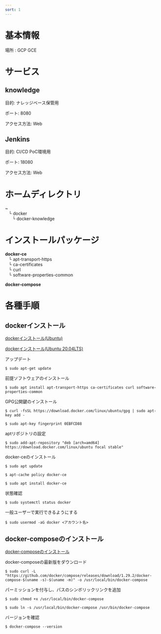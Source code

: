```yaml
---
sort: 1
---
```

# 基本情報
場所 : GCP GCE

# サービス
## knowledge
目的: ナレッジベース保管用

ポート: 8080

アクセス方法: Web

## Jenkins
目的: CI/CD PoC環境用

ポート: 18080

アクセス方法: Web

# ホームディレクトリ
~
<br>
&nbsp;&nbsp;&nbsp;└ docker
<br>
&nbsp;&nbsp;&nbsp;&nbsp;&nbsp;&nbsp;└ docker-knowledge

# インストールパッケージ
**docker-ce**
<br>
&nbsp;&nbsp;&nbsp;└ apt-transport-https
<br>
&nbsp;&nbsp;&nbsp;└ ca-certificates 
<br>
&nbsp;&nbsp;&nbsp;└ curl
<br>
&nbsp;&nbsp;&nbsp;└ software-properties-common

**docker-compose**

# 各種手順

## dockerインストール

[dockerインストール(Ubuntu)](https://qiita.com/tkyonezu/items/0f6da57eb2d823d2611d)

[dockerインストール(Ubuntu 20.04LTS)](https://qiita.com/nanbuwks/items/0ba1d13b3cd27e5c6426)

アップデート

`$ sudo apt-get update`

前提ソフトウェアのインストール

`$ sudo apt install apt-transport-https ca-certificates curl software-properties-common`

GPG公開鍵のインストール

`$ curl -fsSL https://download.docker.com/linux/ubuntu/gpg | sudo apt-key add -`

`$ sudo apt-key fingerprint 0EBFCD88`

aptリポジトリの設定

`$ sudo add-apt-repository "deb [arch=amd64] https://download.docker.com/linux/ubuntu focal stable"`

docker-ceのインストール

`$ sudo apt update`

`$ apt-cache policy docker-ce`

`$ sudo apt install docker-ce`

状態確認

`$ sudo systemctl status docker`

一般ユーザーで実行できるようにする

`$ sudo usermod -aG docker <アカウント名>`

## docker-composeのインストール
[docker-composeのインストール](https://docs.docker.com/compose/install/)

docker-composeの最新版をダウンロード

`$ sudo curl -L "https://github.com/docker/compose/releases/download/1.29.2/docker-compose-$(uname -s)-$(uname -m)" -o /usr/local/bin/docker-compose`

パーミッションを付与し、パスのシンボリックリンクを追加

`$ sudo chmod +x /usr/local/bin/docker-compose`

`$ sudo ln -s /usr/local/bin/docker-compose /usr/bin/docker-compose`

バージョンを確認

`$ docker-compose --version`
